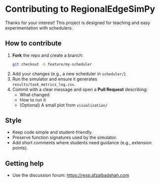 # Contributing to RegionalEdgeSimPy

Thanks for your interest! This project is designed for teaching and easy experimentation with schedulers.

## How to contribute
1. **Fork** the repo and create a branch:
   ```bash
   git checkout -b feature/my-scheduler
   ```
2. Add your changes (e.g., a new scheduler in `scheduler/`).
3. Run the simulator and ensure it generates `results/task_metrics_log.csv`.
4. Commit with a clear message and open a **Pull Request** describing:
   - What changed
   - How to run it
   - (Optional) A small plot from `visualization/`

## Style
- Keep code simple and student-friendly.
- Preserve function signatures used by the simulator.
- Add short comments where students need guidance (e.g., extension points).

## Getting help
- Use the discussion forum: https://resp.afzalbadshah.com
